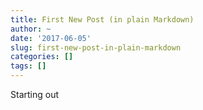 ```yaml
---
title: First New Post (in plain Markdown)
author: ~
date: '2017-06-05'
slug: first-new-post-in-plain-markdown
categories: []
tags: []
---
```


Starting out